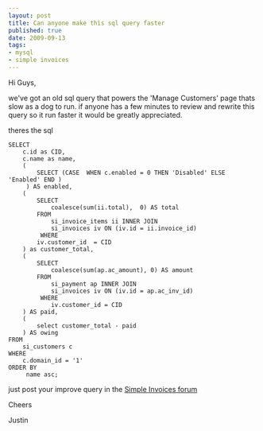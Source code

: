 ```yaml
--- 
layout: post
title: Can anyone make this sql query faster
published: true
date: 2009-09-13
tags: 
- mysql
- simple invoices
---
```

Hi Guys,

we've got an old sql query that powers the 'Manage Customers' page thats slow as a dog to run.
if anyone has a few minutes to review and rewrite this query so it run faster it would be greatly appreciated.

theres the sql

```
SELECT
    c.id as CID,
    c.name as name,
    (
        SELECT (CASE  WHEN c.enabled = 0 THEN 'Disabled' ELSE 'Enabled' END )
     ) AS enabled,
    (
        SELECT
            coalesce(sum(ii.total),  0) AS total
        FROM
            si_invoice_items ii INNER JOIN
            si_invoices iv ON (iv.id = ii.invoice_id)
         WHERE
        iv.customer_id  = CID 
    ) as customer_total,
    (
        SELECT
            coalesce(sum(ap.ac_amount), 0) AS amount
        FROM
            si_payment ap INNER JOIN
            si_invoices iv ON (iv.id = ap.ac_inv_id)
         WHERE
            iv.customer_id = CID
    ) AS paid,
    ( 
        select customer_total - paid 
    ) AS owing
FROM
    si_customers c
WHERE 
    c.domain_id = '1'
ORDER BY
     name asc;
```

just post your improve query in the [Simple Invoices forum](http://simpleinvoices.org/forum/discussion/864/can-anyone-make-this-sql-query-faster/)

Cheers

Justin
